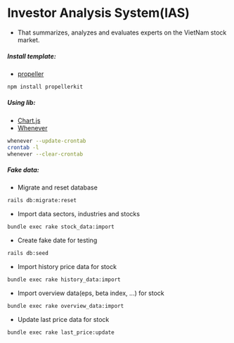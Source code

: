 # Investor Analysis System(IAS)
- That summarizes, analyzes and evaluates experts on the VietNam stock market.

##### Install template:
- [propeller](https://opensource.propeller.in/get-started/)
``` sh
npm install propellerkit
```

##### Using lib:
- [Chart.js](https://www.chartjs.org/docs/latest/charts/line.html)
- [Whenever](https://github.com/javan/whenever)
``` sh
whenever --update-crontab
crontab -l
whenever --clear-crontab
```

##### Fake data:
- Migrate and reset database
``` sh
rails db:migrate:reset
```
- Import data sectors, industries and stocks
``` sh
bundle exec rake stock_data:import
```
- Create fake date for testing
``` sh
rails db:seed
```
- Import history price data for stock
``` sh
bundle exec rake history_data:import
```
- Import overview data(eps, beta index, ...) for stock
``` sh
bundle exec rake overview_data:import
```
- Update last price data for stock
``` sh
bundle exec rake last_price:update
```
